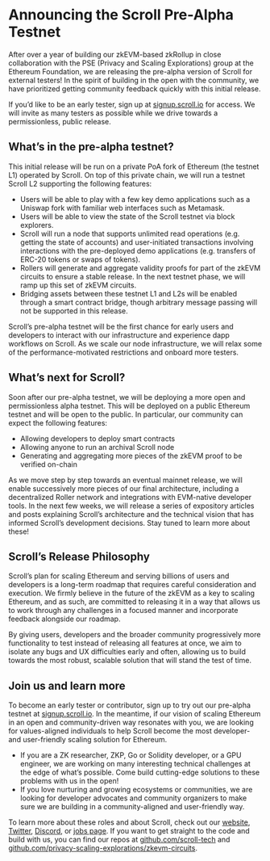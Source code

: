 # Announcing the Scroll Pre-Alpha Testnet

After over a year of building our zkEVM-based zkRollup in close collaboration with the PSE (Privacy and Scaling Explorations) group at the Ethereum Foundation, we are releasing the pre-alpha version of Scroll for external testers! In the spirit of building in the open with the community, we have prioritized getting community feedback quickly with this initial release.

If you’d like to be an early tester, sign up at [signup.scroll.io](https://signup.scroll.io/) for access. We will invite as many testers as possible while we drive towards a permissionless, public release.

## **What’s in the pre-alpha testnet?**

This initial release will be run on a private PoA fork of Ethereum (the testnet L1) operated by Scroll. On top of this private chain, we will run a testnet Scroll L2 supporting the following features:

- Users will be able to play with a few key demo applications such as a Uniswap fork with familiar web interfaces such as Metamask.
- Users will be able to view the state of the Scroll testnet via block explorers.
- Scroll will run a node that supports unlimited read operations (e.g. getting the state of accounts) and user-initiated transactions involving interactions with the pre-deployed demo applications (e.g. transfers of ERC-20 tokens or swaps of tokens).
- Rollers will generate and aggregate validity proofs for part of the zkEVM circuits to ensure a stable release. In the next testnet phase, we will ramp up this set of zkEVM circuits.
- Bridging assets between these testnet L1 and L2s will be enabled through a smart contract bridge, though arbitrary message passing will not be supported in this release.

Scroll’s pre-alpha testnet will be the first chance for early users and developers to interact with our infrastructure and experience dapp workflows on Scroll. As we scale our node infrastructure, we will relax some of the performance-motivated restrictions and onboard more testers.

## **What’s next for Scroll?**

Soon after our pre-alpha testnet, we will be deploying a more open and permissionless alpha testnet. This will be deployed on a public Ethereum testnet and will be open to the public. In particular, our community can expect the following features:

- Allowing developers to deploy smart contracts
- Allowing anyone to run an archival Scroll node
- Generating and aggregating more pieces of the zkEVM proof to be verified on-chain

As we move step by step towards an eventual mainnet release, we will enable successively more pieces of our final architecture, including a decentralized Roller network and integrations with EVM-native developer tools. In the next few weeks, we will release a series of expository articles and posts explaining Scroll’s architecture and the technical vision that has informed Scroll’s development decisions. Stay tuned to learn more about these!

## Scroll’s Release Philosophy

Scroll’s plan for scaling Ethereum and serving billions of users and developers is a long-term roadmap that requires careful consideration and execution. We firmly believe in the future of the zkEVM as a key to scaling Ethereum, and as such, are committed to releasing it in a way that allows us to work through any challenges in a focused manner and incorporate feedback alongside our roadmap.

By giving users, developers and the broader community progressively more functionality to test instead of releasing all features at once, we aim to isolate any bugs and UX difficulties early and often, allowing us to build towards the most robust, scalable solution that will stand the test of time.

## Join us and learn more

To become an early tester or contributor, sign up to try out our pre-alpha testnet at [signup.scroll.io](https://signup.scroll.io/). In the meantime, if our vision of scaling Ethereum in an open and community-driven way resonates with you, we are looking for values-aligned individuals to help Scroll become the most developer- and user-friendly scaling solution for Ethereum.

- If you are a ZK researcher, ZKP, Go or Solidity developer, or a GPU engineer, we are working on many interesting technical challenges at the edge of what’s possible. Come build cutting-edge solutions to these problems with us in the open!
- If you love nurturing and growing ecosystems or communities, we are looking for developer advocates and community organizers to make sure we are building in a community-aligned and user-friendly way.

To learn more about these roles and about Scroll, check out our [website](https://scroll.io/), [Twitter](https://twitter.com/Scroll_ZKP), [Discord](https://discord.gg/CNzNVt4Feu), or [jobs page](https://jobs.lever.co/ScrollFoundation). If you want to get straight to the code and build with us, you can find our repos at [github.com/scroll-tech](https://github.com/scroll-tech) and [github.com/privacy-scaling-explorations/zkevm-circuits](https://github.com/privacy-scaling-explorations/zkevm-circuits).
